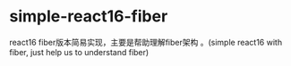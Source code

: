 # simple-react16-fiber
react16 fiber版本简易实现，主要是帮助理解fiber架构 。(simple react16 with fiber, just help us to understand fiber)
